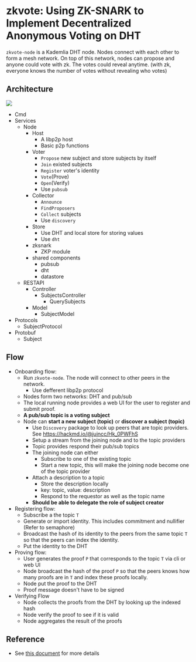 # zkvote: Using ZK-SNARK to Implement Decentralized Anonymous Voting on DHT
`zkvote-node` is a Kademlia DHT node. Nodes connect with each other to form a mesh network. On top of this network, nodes can propose and anyone could vote with zk. The votes could reveal anytime. (with zk, everyone knows the number of votes without revealing who votes)

## Architecture
![](https://i.imgur.com/REKBanK.png)

- Cmd
- Services
    - Node
        - Host
            - A libp2p host
            - Basic p2p functions
        - Voter
            - `Propose` new subject and store subjects by itself
            - `Join` existed subjects
            - `Register` voter's identity
            - `Vote`(Prove)
            - `Open`(Verify)
            - Use `pubsub`
        - Collector
            - `Announce`
            - `FindProposers`
            - `Collect` subjects
            - Use `discovery`
        - Store
            - Use DHT and local store for storing values
            - Use `dht`
        - zksnark
            - ZKP module
        - shared components
            - pubsub
            - dht
            - datastore
    - RESTAPI
        - Controller
            - SubjectsController
                - QuerySubjects
        - Model
            - SubjectModel
- Protocols
    - SubjectProtocol
- Protobuf
    - Subject

## Flow
- Onboarding flow:
    - Run `zkvote-node`. The node will connect to other peers in the network.
        - Use defferent libp2p protocol
    - Nodes form two networks: DHT and pub/sub
    - The local running node provides a web UI for the user to register and submit proof.
    - __A pub/sub topic is a voting subject__
    - Node can __start a new subject (topic)__ or __discover a subject (topic)__
        - Use `Discovery` package to look up peers that are topic providers. See https://hackmd.io/@juincc/Hk_0PWFhS
        - Setup a stream from the joining node and to the topic providers
        - Topic provides respond their pub/sub topics
        - The joining node can either
            - Subscribe to one of the existing topic
            - Start a new topic, this will make the joining node become one of the topic provider
        - Attach a description to a topic
            - Store the description locally
            - key: topic, value: description
            - Respond to the requestor as well as the topic name
        - __Should be able to delegate the role of subject creator__
- Registering flow:
    - Subscribe a the topic `T`
    - Generate or import identity. This includes commitment and nullifier (Refer to semaphore)
    - Broadcast the hash of its identity to the peers from the same topic `T` so that the peers can index the identity.
    - Put the identity to the DHT
- Proving flow:
    - User generates the proof `P` that corresponds to the topic `T` via cli or web UI
    - Node broadcast the hash of the proof `P` so that the peers knows how many proofs are in `T` and index these proofs locally.
    - Node put the proof to the DHT
    - Proof message doesn't have to be signed
- Verifying Flow
    - Node collects the proofs from the DHT by looking up the indexed hash
    - Node verify the proof to see if it is valid
    - Node aggregates the result of the proofs

## Reference
- See [this document](https://hackmd.io/@juincc/B1QV5NN5S) for more details
